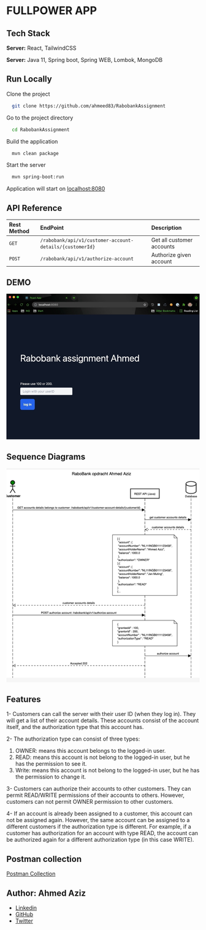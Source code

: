
# FULLPOWER APP

## Tech Stack

**Server:** React, TailwindCSS

**Server:** Java 11, Spring boot, Spring WEB, Lombok, MongoDB

## Run Locally

Clone the project
```bash
  git clone https://github.com/ahmeed83/RabobankAssignment
```
Go to the project directory
```bash
  cd RabobankAssignment
```
Build the application
```bash
  mvn clean package
```
Start the server
```bash
  mvn spring-boot:run
```
Application will start on
[localhost:8080](http://localhost:8080)

## API Reference

| Rest Method | EndPoint                                                            | Description                       |
| :-------    | :--------                                                           | :--------------                   |
| `GET`       | `/rabobank/api/v1/customer-account-details/{customerId}`            | Get all customer accounts         |
| `POST  `    | `/rabobank/api/v1/authorize-account`                                | Authorize given account           |

## DEMO
![application](docs/app.jpg)

## Sequence Diagrams
![Rabo-Ahmed-SD](docs/rabo-sd-v1.jpg)

## Features
1- Customers can call the server with their user ID (when they log in). They will get a list of their account details. These accounts consist of the account itself, and the authorization type that this account has. 

2- The authorization type can consist of three types:
  1) OWNER: means this account belongs to the logged-in user.
  2) READ: means this account is not belong to the logged-in user, but he has the permission to see it. 
  3) Write: means this account is not belong to the logged-in user, but he has the permission to change it. 

3- Customers can authorize their accounts to other customers. They can permit READ/WRITE permissions of their accounts to others. However, customers can not permit OWNER permission to other customers.

4- If an account is already been assigned to a customer, this account can not be assigned again. However, the same account can be assigned to a different customers if the authorization type is different. For example,
if a customer has authorization for an account with type READ, the account can be authorized again for a different authorization type (in this case WRITE). 

## Postman collection
[Postman Collection](docs/RaboAhmedAssignment.postman_collection.json)

## Author: Ahmed Aziz
- [Linkedin](https://www.linkedin.com/in/ahmedaziz83/)
- [GitHub](https://github.com/ahmeed83/)
- [Twitter](https://twitter.com/AA_ziz/)
